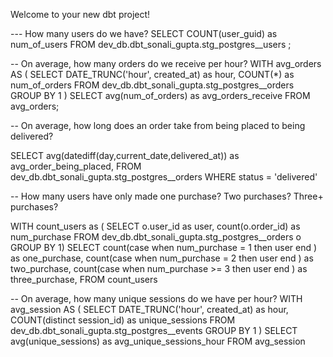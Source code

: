 Welcome to your new dbt project!

--- How many users do we have? 
SELECT COUNT(user_guid) as num_of_users
FROM dev_db.dbt_sonali_gupta.stg_postgres__users ;

-- On average, how many orders do we receive per hour? 
WITH avg_orders AS (
SELECT DATE_TRUNC('hour', created_at) as hour,
COUNT(*) as num_of_orders
FROM dev_db.dbt_sonali_gupta.stg_postgres__orders
GROUP BY 1 ) 
SELECT avg(num_of_orders) as avg_orders_receive
FROM avg_orders;


-- On average, how long does an order take from being placed to being delivered?

SELECT avg(datediff(day,current_date,delivered_at)) as avg_order_being_placed, 
FROM dev_db.dbt_sonali_gupta.stg_postgres__orders
WHERE status = 'delivered'


-- How many users have only made one purchase? Two purchases? Three+ purchases?

WITH count_users as (
SELECT o.user_id as user, count(o.order_id) as num_purchase
FROM dev_db.dbt_sonali_gupta.stg_postgres__orders o 
GROUP BY 1) 
SELECT  count(case when num_purchase = 1 then user end ) as one_purchase,
count(case when num_purchase = 2 then user end ) as two_purchase,
count(case when num_purchase >= 3 then user end ) as three_purchase,
FROM count_users

-- On average, how many unique sessions do we have per hour?
WITH avg_session AS (
SELECT 
DATE_TRUNC('hour', created_at) as hour,
COUNT(distinct session_id) as unique_sessions
FROM dev_db.dbt_sonali_gupta.stg_postgres__events
GROUP BY 1
)
SELECT avg(unique_sessions) as avg_unique_sessions_hour
FROM avg_session

